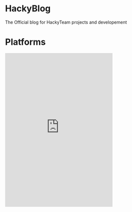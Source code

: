 # HackyBlog
The Official blog for HackyTeam projects and developement

# Platforms
  <iframe src="https://discord.com/widget?id=809045129943449640&theme=dark" width="350" height="500" allowtransparency="true" 
  frameborder="0" sandbox="allow-popups allow-popups-to-escape-sandbox allow-same-origin allow-scripts"></iframe>
